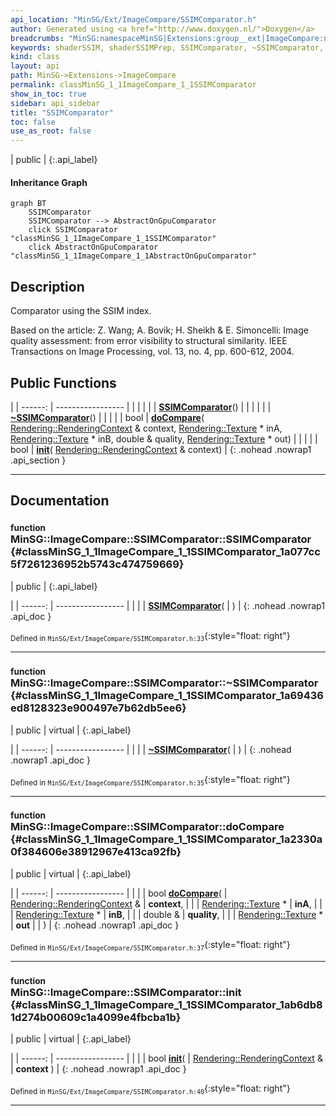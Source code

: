```yaml
---
api_location: "MinSG/Ext/ImageCompare/SSIMComparator.h"
author: Generated using <a href="http://www.doxygen.nl/">Doxygen</a>
breadcrumbs: "MinSG:namespaceMinSG|Extensions:group__ext|ImageCompare:namespaceMinSG_1_1ImageCompare"
keywords: shaderSSIM, shaderSSIMPrep, SSIMComparator, ~SSIMComparator, doCompare, init
kind: class
layout: api
path: MinSG->Extensions->ImageCompare
permalink: classMinSG_1_1ImageCompare_1_1SSIMComparator
show_in_toc: true
sidebar: api_sidebar
title: "SSIMComparator"
toc: false
use_as_root: false
---
```


| public |
{:.api_label}

#### Inheritance Graph

```mermaid
graph BT
	SSIMComparator
	SSIMComparator --> AbstractOnGpuComparator
	click SSIMComparator "classMinSG_1_1ImageCompare_1_1SSIMComparator"
	click AbstractOnGpuComparator "classMinSG_1_1ImageCompare_1_1AbstractOnGpuComparator"
```

## Description



Comparator using the SSIM index.

Based on the article: Z. Wang; A. Bovik; H. Sheikh & E. Simoncelli: Image quality assessment: from error visibility to structural similarity. IEEE Transactions on Image Processing, vol. 13, no. 4, pp. 600-612, 2004.



## Public Functions

|
| ------: | ----------------- |
|  | |
|  | **[SSIMComparator](#classMinSG_1_1ImageCompare_1_1SSIMComparator_1a077cc5f7261236952b5743c474759669)**() |
|  | |
|  | **[~SSIMComparator](#classMinSG_1_1ImageCompare_1_1SSIMComparator_1a69436ed8128323e900497e7b62db5ee6)**() |
|  | |
| bool | **[doCompare](#classMinSG_1_1ImageCompare_1_1SSIMComparator_1a2330a0f384606e38912967e413ca92fb)**( [Rendering::RenderingContext](classRendering_1_1RenderingContext) & context,  [Rendering::Texture](classRendering_1_1Texture) * inA,  [Rendering::Texture](classRendering_1_1Texture) * inB, double & quality,  [Rendering::Texture](classRendering_1_1Texture) * out) |
|  | |
| bool | **[init](#classMinSG_1_1ImageCompare_1_1SSIMComparator_1ab6db81d274b00609c1a4099e4fbcba1b)**( [Rendering::RenderingContext](classRendering_1_1RenderingContext) & context) |
{: .nohead .nowrap1 .api_section }


-------------------------------------------------------------------

## Documentation

### <small>function</small><br/> MinSG::ImageCompare::SSIMComparator::SSIMComparator {#classMinSG_1_1ImageCompare_1_1SSIMComparator_1a077cc5f7261236952b5743c474759669}

| public |
{:.api_label}

|
| ------: | ----------------- |
|  |
|  **[SSIMComparator](#classMinSG_1_1ImageCompare_1_1SSIMComparator_1a077cc5f7261236952b5743c474759669)**( |  ) |
{: .nohead .nowrap1 .api_doc }





<sub>Defined in `MinSG/Ext/ImageCompare/SSIMComparator.h:33`</sub>{:style="float: right"}

-------------------------------------------------------------------

### <small>function</small><br/> MinSG::ImageCompare::SSIMComparator::~SSIMComparator {#classMinSG_1_1ImageCompare_1_1SSIMComparator_1a69436ed8128323e900497e7b62db5ee6}

| public | virtual |
{:.api_label}

|
| ------: | ----------------- |
|  |
|  **[~SSIMComparator](#classMinSG_1_1ImageCompare_1_1SSIMComparator_1a69436ed8128323e900497e7b62db5ee6)**( |  ) |
{: .nohead .nowrap1 .api_doc }





<sub>Defined in `MinSG/Ext/ImageCompare/SSIMComparator.h:35`</sub>{:style="float: right"}

-------------------------------------------------------------------

### <small>function</small><br/> MinSG::ImageCompare::SSIMComparator::doCompare {#classMinSG_1_1ImageCompare_1_1SSIMComparator_1a2330a0f384606e38912967e413ca92fb}

| public | virtual |
{:.api_label}

|
| ------: | ----------------- |
|  |
| bool **[doCompare](#classMinSG_1_1ImageCompare_1_1SSIMComparator_1a2330a0f384606e38912967e413ca92fb)**( |  [Rendering::RenderingContext](classRendering_1_1RenderingContext) & | **context**, |
| |  [Rendering::Texture](classRendering_1_1Texture) * | **inA**, |
| |  [Rendering::Texture](classRendering_1_1Texture) * | **inB**, |
| | double & | **quality**, |
| |  [Rendering::Texture](classRendering_1_1Texture) * | **out** |
|   ) |
{: .nohead .nowrap1 .api_doc }





<sub>Defined in `MinSG/Ext/ImageCompare/SSIMComparator.h:37`</sub>{:style="float: right"}

-------------------------------------------------------------------

### <small>function</small><br/> MinSG::ImageCompare::SSIMComparator::init {#classMinSG_1_1ImageCompare_1_1SSIMComparator_1ab6db81d274b00609c1a4099e4fbcba1b}

| public | virtual |
{:.api_label}

|
| ------: | ----------------- |
|  |
| bool **[init](#classMinSG_1_1ImageCompare_1_1SSIMComparator_1ab6db81d274b00609c1a4099e4fbcba1b)**( |  [Rendering::RenderingContext](classRendering_1_1RenderingContext) & | **context** ) |
{: .nohead .nowrap1 .api_doc }





<sub>Defined in `MinSG/Ext/ImageCompare/SSIMComparator.h:40`</sub>{:style="float: right"}

-------------------------------------------------------------------

